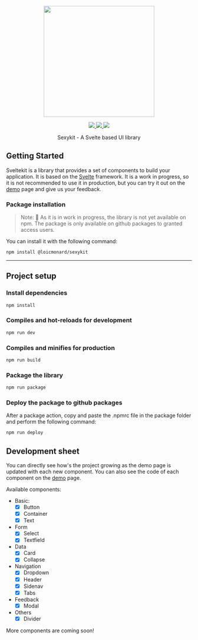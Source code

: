 <p align="center">
  <img width="300px" src="https://user-images.githubusercontent.com/15014749/217295959-3bced998-909d-4a3e-bb17-a35a9e1d9060.png">
</p>

<p align="center">
  <a href="https://img.shields.io/github/package-json/v/LoicMonard/sexykit">
    <img src="https://img.shields.io/github/package-json/v/LoicMonard/sexykit?style=flat-square">
  </a>
  <a href="https://github.com/LoicMonard/sexykit/issues">
    <img src="https://img.shields.io/github/issues/LoicMonard/sexykit?color=red&style=flat-square" />
  </a>
  <a href="https://github.com/LoicMonard/sexykit/commits/dev">
    <img src="https://img.shields.io/github/last-commit/LoicMonard/sexykit?color=ee6783&logo=github&style=flat-square" />
  </a>
  <br>
</p>

<p align="center">Sexykit - A Svelte based UI library</p>

## Getting Started

Sveltekit is a library that provides a set of components to build your application. It is based on the [Svelte](https://svelte.dev/) framework. It is a work in progress, so it is not recommended to use it in production, but you can try it out on the [demo](https://loicmonard.github.io/sexykit/components/button) page and give us your feedback.

### Package installation

> Note: 🚸 As it is in work in progress, the library is not yet available on npm. The package is only available on github packages to granted access users.


You can install it with the following command:


```bash
npm install @loicmonard/sexykit
```
---

## Project setup

### Install dependencies

```bash
npm install
```

### Compiles and hot-reloads for development

```bash
npm run dev
```

### Compiles and minifies for production

```bash
npm run build
```

### Package the library

```bash
npm run package
```

### Deploy the package to github packages
After a package action, copy and paste the .npmrc file in the package folder and perform the following command:

```bash
npm run deploy
```


## Development sheet

You can directly see how's the project growing as the demo page is updated with each new component. You can also see the code of each component on the [demo](https://loicmonard.github.io/sexykit/components/button) page.

Available components:

* Basic:
    * [x] Button
    * [x] Container
    * [x] Text
* Form
    * [x] Select
    * [x] Textfield
* Data
    * [x] Card
    * [x] Collapse
* Navigation
    * [x] Dropdown
    * [x] Header
    * [x] Sidenav
    * [x] Tabs
* Feedback
    * [x] Modal
* Others
    * [x] Divider

More components are coming soon!

